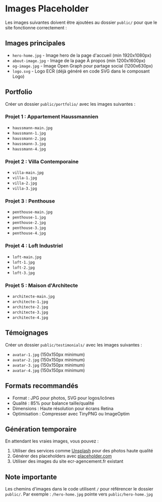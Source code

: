 # Images Placeholder

Les images suivantes doivent être ajoutées au dossier `public/` pour que le site fonctionne correctement :

## Images principales

- `hero-home.jpg` - Image hero de la page d'accueil (min 1920x1080px)
- `about-image.jpg` - Image de la page À propos (min 1200x1600px)
- `og-image.jpg` - Image Open Graph pour partage social (1200x630px)
- `logo.svg` - Logo ECR (déjà généré en code SVG dans le composant Logo)

## Portfolio

Créer un dossier `public/portfolio/` avec les images suivantes :

### Projet 1 : Appartement Haussmannien
- `haussmann-main.jpg`
- `haussmann-1.jpg`
- `haussmann-2.jpg`
- `haussmann-3.jpg`
- `haussmann-4.jpg`

### Projet 2 : Villa Contemporaine
- `villa-main.jpg`
- `villa-1.jpg`
- `villa-2.jpg`
- `villa-3.jpg`

### Projet 3 : Penthouse
- `penthouse-main.jpg`
- `penthouse-1.jpg`
- `penthouse-2.jpg`
- `penthouse-3.jpg`
- `penthouse-4.jpg`

### Projet 4 : Loft Industriel
- `loft-main.jpg`
- `loft-1.jpg`
- `loft-2.jpg`
- `loft-3.jpg`

### Projet 5 : Maison d'Architecte
- `architecte-main.jpg`
- `architecte-1.jpg`
- `architecte-2.jpg`
- `architecte-3.jpg`
- `architecte-4.jpg`

## Témoignages

Créer un dossier `public/testimonials/` avec les images suivantes :

- `avatar-1.jpg` (150x150px minimum)
- `avatar-2.jpg` (150x150px minimum)
- `avatar-3.jpg` (150x150px minimum)
- `avatar-4.jpg` (150x150px minimum)

## Formats recommandés

- Format : JPG pour photos, SVG pour logos/icônes
- Qualité : 85% pour balance taille/qualité
- Dimensions : Haute résolution pour écrans Retina
- Optimisation : Compresser avec TinyPNG ou ImageOptim

## Génération temporaire

En attendant les vraies images, vous pouvez :

1. Utiliser des services comme [Unsplash](https://unsplash.com) pour des photos haute qualité
2. Générer des placeholders avec [placeholder.com](https://placeholder.com)
3. Utiliser des images du site ecr-agencement.fr existant

## Note importante

Les chemins d'images dans le code utilisent `/` pour référencer le dossier `public/`.
Par exemple : `/hero-home.jpg` pointe vers `public/hero-home.jpg`

